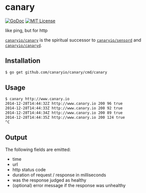 canary
======

[![GoDoc](http://img.shields.io/badge/godoc-reference-blue.svg)](http://godoc.org/github.com/canaryio/canary)
[![MIT License](http://img.shields.io/badge/license-MIT-blue.svg)](https://github.com/canaryio/canary/blob/master/LICENSE)

like ping, but for http

[`canaryio/canary`](https://github.com/canaryio/canary) is the spiritual successor to [`canaryio/sensord`](https://github.com/canaryio/sensord) and [`canaryio/canaryd`](https://github.com/canaryio/canaryd).

## Installation

```sh
$ go get github.com/canaryio/canary/cmd/canary
```

## Usage

```sh
$ canary http://www.canary.io
2014-12-28T14:44:32Z http://www.canary.io 200 96 true
2014-12-28T14:44:33Z http://www.canary.io 200 92 true
2014-12-28T14:44:34Z http://www.canary.io 200 89 true
2014-12-28T14:44:35Z http://www.canary.io 200 124 true
^C
```

## Output

The following fields are emitted:

* time
* url
* http status code
* duration of request / response in milliseconds
* was the response judged as healthy
* (optional) error message if the response was unhealthy
